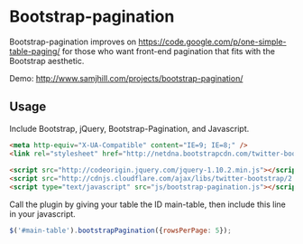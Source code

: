 Bootstrap-pagination
====================
Bootstrap-pagination improves on https://code.google.com/p/one-simple-table-paging/ for those who want front-end pagination that fits with the Bootstrap aesthetic.

Demo: http://www.samjhill.com/projects/bootstrap-pagination/

Usage
-----
Include Bootstrap, jQuery, Bootstrap-Pagination, and Javascript.

``` html
<meta http-equiv="X-UA-Compatible" content="IE=9; IE=8;" />
<link rel="stylesheet" href="http://netdna.bootstrapcdn.com/twitter-bootstrap/2.3.2/css/bootstrap-combined.min.css">
    
<script src="http://codeorigin.jquery.com/jquery-1.10.2.min.js"></script>
<script src="http://cdnjs.cloudflare.com/ajax/libs/twitter-bootstrap/2.3.1/js/bootstrap.min.js"></script>
<script type="text/javascript" src="js/bootstrap-pagination.js"></script>
```

Call the plugin by giving your table the ID main-table, then include this line in your javascript.
``` javascript
$('#main-table').bootstrapPagination({rowsPerPage: 5});
```